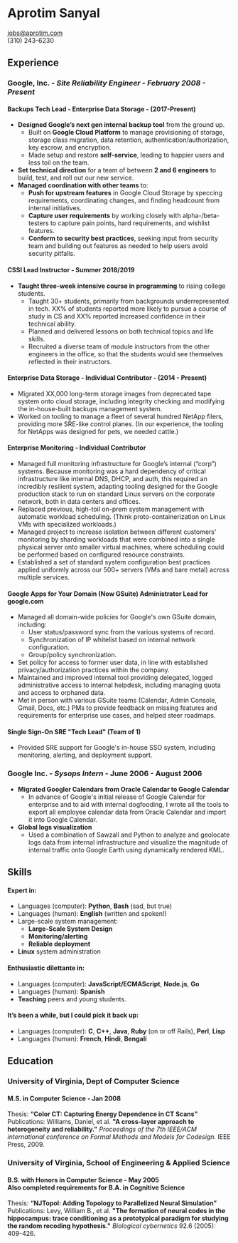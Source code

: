 # Aprotim Sanyal

jobs@aprotim.com  
(310) 243-6230

Experience
------------
### Google, Inc. - *Site Reliability Engineer - February 2008 - Present*

#### Backups Tech Lead - Enterprise Data Storage - (2017-Present)
* **Designed Google’s next gen internal backup tool** from the ground up.
   * Built on **Google Cloud Platform** to manage provisioning of storage, storage class migration, data retention, authentication/authorization, key escrow, and encryption.
   * Made setup and restore **self-service**, leading to happier users and less toil on the team.
* **Set technical direction** for a team of between **2 and 6 engineers** to build, test, and roll out our new service.
* **Managed coordination with other teams** to:
   * **Push for upstream features** in Google Cloud Storage by speccing requirements, coordinating changes, and finding headcount from internal initiatives.
   * **Capture user requirements** by working closely with alpha-/beta-testers to capture pain points, hard requirements, and wishlist features.
   * **Conform to security best practices**, seeking input from security team and building out features as needed to help users avoid security pitfalls.
   
#### CSSI Lead Instructor - Summer 2018/2019
* **Taught three-week intensive course in programming** to rising college students.
	- Taught 30+ students, primarily from backgrounds underrepresented in tech. XX% of students reported more likely to pursue a course of study in CS and XX% reported increased confidence in their technical ability.
	- Planned and delivered lessons on both technical topics and life skills.
	- Recruited a diverse team of module instructors from the other engineers in the office, so that the students would see themselves reflected in their instructors.

#### Enterprise Data Storage - Individual Contributor - (2014 - Present)
* Migrated XX,000 long-term storage images from deprecated tape system onto cloud storage, including integrity checking and modifying the in-house-built backups management system.
* Worked on tooling to manage a fleet of several hundred NetApp filers, providing more SRE-like control planes. (In our experience, the tooling for NetApps was designed for pets, we needed cattle.)

#### Enterprise Monitoring - Individual Contributor
* Managed full monitoring infrastructure for Google’s internal (“corp”) systems. Because monitoring was a hard dependency of critical infrastructure like internal DNS, DHCP, and auth, this required an incredibly resilient system, adapting tooling designed for the Google production stack to run on standard Linux servers on the corporate network, both in data centers and offices.
* Replaced previous, high-toil on-prem system management with automatic workload scheduling. (Think proto-containerization on Linux VMs with specialized workloads.)
* Managed project to increase isolation between different customers' monitoring by sharding workloads that were combined into a single physical server onto smaller virtual machines, where scheduling could be performed based on configured resource constraints.
* Established a set of standard system configuration best practices applied uniformly across our 500+ servers (VMs and bare metal) across multiple services.

#### Google Apps for Your Domain (Now GSuite) Administrator Lead for google.com
- Managed all domain-wide policies for Google's own GSuite domain, including:
	- User status/password sync from the various systems of record.
	- Synchronization of IP whitelist based on internal network configuration.
	- Group/policy synchronization.
- Set policy for access to former user data, in line with established privacy/authorization practices within the company.
- Maintained and improved internal tool providing delegated, logged administrative access to internal helpdesk, including managing quota and access to orphaned data.
- Met in person with various GSuite teams (Calendar, Admin Console, Gmail, Docs, etc.) PMs to provide feedback on missing features and requirements for enterprise use cases, and helped steer roadmaps.

#### Single Sign-On SRE "Tech Lead" (Team of 1)
- Provided SRE support for Google's in-house SSO system, including monitoring, alerting, and deployment support.

### Google Inc. - *Sysops Intern* - June 2006 - August 2006
- **Migrated Googler Calendars from Oracle Calendar to Google Calendar**
	- In advance of Google's initial release of Google Calendar for enterprise and to aid with internal dogfooding, I wrote all the tools to export all employee calendar data from Oracle Calendar and import it into Google Calendar.
- **Global logs visualization**
	- Used a combination of Sawzall and Python to analyze and geolocate logs data from internal infrastructure and visualize the magnitude of internal traffic onto Google Earth using dynamically rendered KML.

Skills
------

#### Expert in:
* Languages (computer): **Python**, **Bash** (sad, but true)
* Languages (human): **English** (written and spoken!)
* Large-scale system management:
   * **Large-Scale System Design**
   * **Monitoring/alerting**
   * **Reliable deployment**
* **Linux** system administration

#### Enthusiastic dilettante in:
* Languages (computer): **JavaScript/ECMAScript**, **Node.js**, **Go**
* Languages (human): **Spanish**
* **Teaching** peers and young students.

#### It’s been a while, but I could pick it back up:
* Languages (computer): **C**, **C++**, **Java**, **Ruby** (on or off Rails), **Perl**, **Lisp**
* Languages (human): **French**, **Hindi**, **Bengali**


Education
---------

### University of Virginia, Dept of Computer Science
#### M.S. in Computer Science - Jan 2008
Thesis: **“Color CT: Capturing Energy Dependence in CT Scans”**
Publications: Williams, Daniel, et al. **"A cross-layer approach to heterogeneity and reliability."** *Proceedings of the 7th IEEE/ACM international conference on Formal Methods and Models for Codesign.* IEEE Press, 2009.

### University of Virginia, School of Engineering & Applied Science
#### B.S. with Honors in Computer Science - May 2005<br/> Also completed requirements for B.A. in Cognitive Science
Thesis: **“NJTopol: Adding Topology to Parallelized Neural Simulation”**
Publications: Levy, William B., et al. **"The formation of neural codes in the hippocampus: trace conditioning as a prototypical paradigm for studying the random recoding hypothesis."** *Biological cybernetics* 92.6 (2005): 409-426.
